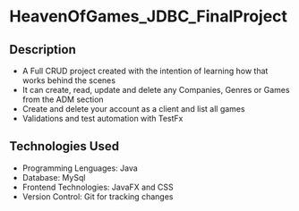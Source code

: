 # HeavenOfGames_JDBC_FinalProject

## Description

- A Full CRUD project created with the intention of learning how that works behind the scenes
- It can create, read, update and delete any Companies, Genres or Games from the ADM section
- Create and delete your account as a client and list all games
- Validations and test automation with TestFx

## Technologies Used

- Programming Lenguages: Java
- Database: MySql
- Frontend Technologies: JavaFX and CSS
- Version Control: Git for tracking changes
